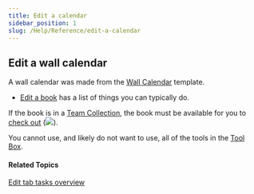 ```yaml
---
title: Edit a calendar
sidebar_position: 1
slug: /Help/Reference/edit-a-calendar
---
```


## Edit a wall calendar

A wall calendar was made from the [Wall Calendar](../../Concepts/Wall_Calendar.md) template.

-   [Edit a book](Edit_a_book.md) has a list of things you can typically do.
    

If the book is in a [Team Collection](../../Concepts/Team_Collection.md), the book must be available for you to [check out](../Basic_tasks/Team_Collections/Team_Collections_overview.md) (![](/ref-docs-assets/images/Concepts/CHECKOUT.png)).

You cannot use, and likely do not want to use, all of the tools in the [Tool Box](../../Concepts/Tool_Box.md).

#### Related Topics

[Edit tab tasks overview](Edit_tasks_overview.md)